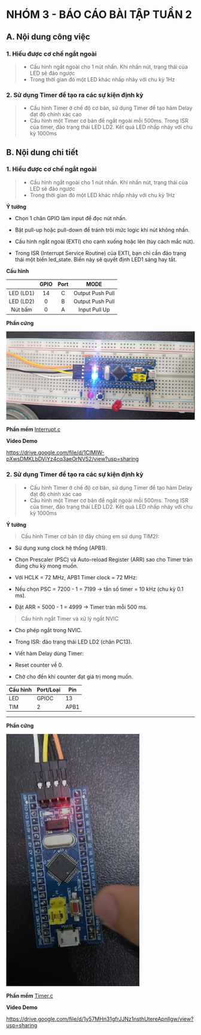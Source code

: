 # NHÓM 3 - BÁO CÁO BÀI TẬP TUẦN 2

## A. Nội dung công việc

### 1. Hiếu được cơ chế ngắt ngoài

> - Cấu hình ngắt ngoài cho 1 nút nhấn. Khi nhấn nút, trạng thái của LED sẽ đảo ngược
> - Trong thời gian đó một LED khác nhấp nháy với chu kỳ 1Hz

### 2. Sử dụng Timer để tạo ra các sự kiện định kỳ

> - Cấu hình Timer ở chế độ cơ bản, sử dụng Timer để tạo hàm Delay đạt độ chính xác cao
> - Cấu hình một Timer cơ bản để ngắt ngoài mỗi 500ms. Trong ISR của timer, đảo trạng thái LED LD2. Kết quả LED nhấp nháy với chu kỳ 1000ms

## B. Nội dung chi tiết

### 1. Hiểu được cơ chế ngắt ngoài

> - Cấu hình ngắt ngoài cho 1 nút nhấn. Khi nhấn nút, trạng thái của LED sẽ đảo ngược
> - Trong thời gian đó một LED khác nhấp nháy với chu kỳ 1Hz

**Ý tưởng**

- Chọn 1 chân GPIO làm input để đọc nút nhấn.

- Bật pull-up hoặc pull-down để tránh trôi mức logic khi nút không nhấn.

- Cấu hình ngắt ngoài (EXTI) cho cạnh xuống hoặc lên (tùy cách mắc nút).

- Trong ISR (Interrupt Service Routine) của EXTI, bạn chỉ cần đảo trạng thái một biến led_state. Biến này sẽ quyết định LED1 sáng hay tắt.

**Cấu hình**

|            | GPIO | Port |       MODE       |
|:----------:|:----:|:----:|:----------------:|
|  LED (LD1) |  14  |   C  | Output Push Pull |
|  LED (LD2) |  0   |   B  | Output Push Pull |
|  Nút bấm   |  0   |   A  | Input Pull Up    |

**Phần cứng**

![alt text](img/image.png)

**Phần mềm** [Interrupt.c](src/Interrupt.c)

**Video Demo** 

https://drive.google.com/file/d/1CIMIW-pXwsDMKLbDViYz4cq3aeOrNV52/view?usp=sharing

### 2. Sử dụng Timer để tạo ra các sự kiện định kỳ

> - Cấu hình Timer ở chế độ cơ bản, sử dụng Timer để tạo hàm Delay đạt độ chính xác cao
> - Cấu hình một Timer cơ bản để ngắt ngoài mỗi 500ms. Trong ISR của timer, đảo trạng thái LED LD2. Kết quả LED nhấp nháy với chu kỳ 1000ms

**Ý tưởng**

> Cấu hình Timer cơ bản (ở đây chúng em sử dụng TIM2):

- Sử dụng xung clock hệ thống (APB1).

- Chọn Prescaler (PSC) và Auto-reload Register (ARR) sao cho Timer tràn đúng chu kỳ mong muốn.

- Với HCLK = 72 MHz, APB1 Timer clock = 72 MHz:

- Nếu chọn PSC = 7200 - 1 = 7199 → tần số timer = 10 kHz (chu kỳ 0.1 ms).

- Đặt ARR = 5000 - 1 = 4999 → Timer tràn mỗi 500 ms.

> Cấu hình ngắt Timer và xử lý ngắt NVIC

- Cho phép ngắt trong NVIC.

- Trong ISR: đảo trạng thái LED LD2 (chân PC13).

- Viết hàm Delay dùng Timer:

- Reset counter về 0.

- Chờ cho đến khi counter đạt giá trị mong muốn.

|Cấu hình | Port/Loại | Pin |
|----|---|---|
|LED | GPIOC | 13   |
|TIM | 2     | APB1 |
---

**Phần cứng**

![alt text](img/image_1.png)

**Phần mềm** [Timer.c](src/Timer.c)

**Video Demo**

https://drive.google.com/file/d/1y57MHn31gfrJJNz1nsthUtereApnllgw/view?usp=sharing